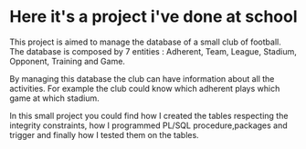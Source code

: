 # Here it's a project i've done at school 

This project is aimed to manage the database of a small club of football. 
The database is composed by 7 entities : Adherent, Team, League, Stadium, Opponent, Training and Game.

By managing this database the club can have information about all the activities. 
For example the club could know which adherent plays which game at which stadium.

In this small project you could find how I created the tables respecting the integrity constraints,
how I programmed PL/SQL procedure,packages and trigger and finally how I tested them on the tables. 





